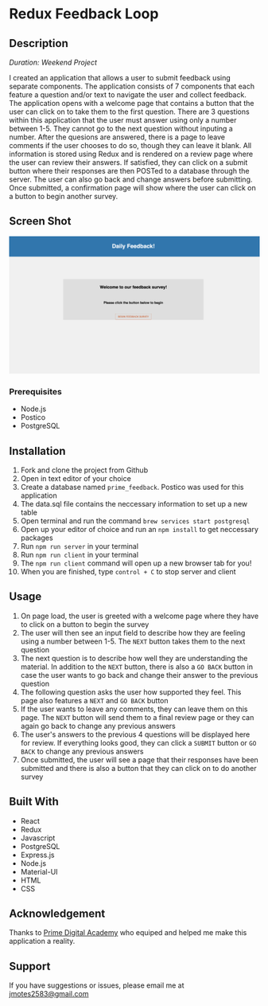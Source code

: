 # Redux Feedback Loop

## Description

_Duration: Weekend Project_

I created an application that allows a user to submit feedback using separate components. The application consists of 7 components that each feature a question and/or text to navigate the user and collect feedback. The application opens with a welcome page that contains a button that the user can click on to take them to the first question. There are 3 questions within this application that the user must answer using only a number between 1-5. They cannot go to the next question without inputing a number. After the quesions are answered, there is a page to leave comments if the user chooses to do so, though they can leave it blank. All information is stored using Redux and is rendered on a review page where the user can review their answers. If satisfied, they can click on a submit button where their responses are then POSTed to a database through the server. The user can also go back and change answers before submitting. Once submitted, a confirmation page will show where the user can click on a button to begin another survey. 

## Screen Shot

![Home Page](/public/images/feedback1.png)

### Prerequisites

- Node.js
- Postico
- PostgreSQL

## Installation

1. Fork and clone the project from Github
2. Open in text editor of your choice
3. Create a database named `prime_feedback`. Postico was used for this application
4. The data.sql file contains the neccessary information to set up a new table
5. Open terminal and run the command `brew services start postgresql`
6. Open up your editor of choice and run an `npm install` to get neccessary packages
7. Run `npm run server` in your terminal
8. Run `npm run client` in your terminal
9. The `npm run client` command will open up a new browser tab for you!
10. When you are finished, type `control + C` to stop server and client

## Usage

1. On page load, the user is greeted with a welcome page where they have to click on a button to begin the survey
2. The user will then see an input field to describe how they are feeling using a number between 1-5. The `NEXT` button takes them to the next question
3. The next question is to describe how well they are understanding the material. In addition to the `NEXT` button, there is also a `GO BACK` button in case
the user wants to go back and change their answer to the previous question
4. The following question asks the user how supported they feel. This page also features a `NEXT` and `GO BACK` button
5. If the user wants to leave any comments, they can leave them on this page. The `NEXT` button will send them to a final review page or they can again go   back to change any previous answers
6. The user's answers to the previous 4 questions will be displayed here for review. If everything looks good, they can click a `SUBMIT` button or `GO BACK` to change any previous answers
7. Once submitted, the user will see a page that their responses have been submitted and there is also a button that they can click on to do another survey

## Built With

- React
- Redux
- Javascript
- PostgreSQL
- Express.js
- Node.js
- Material-UI
- HTML
- CSS

## Acknowledgement
Thanks to [Prime Digital Academy](www.primeacademy.io) who equiped and helped me make this application a reality.

## Support
If you have suggestions or issues, please email me at [jmotes2583@gmail.com](www.google.com)